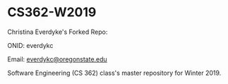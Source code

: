# CS362-W2019

Christina Everdyke's Forked Repo:

ONID: everdykc

Email: everdykc@oregonstate.edu

Software Engineering (CS 362) class's master repository for Winter 2019.
